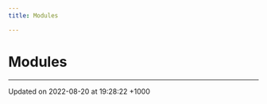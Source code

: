 ```yaml
---
title: Modules

---
```


# Modules







-------------------------------

Updated on 2022-08-20 at 19:28:22 +1000
